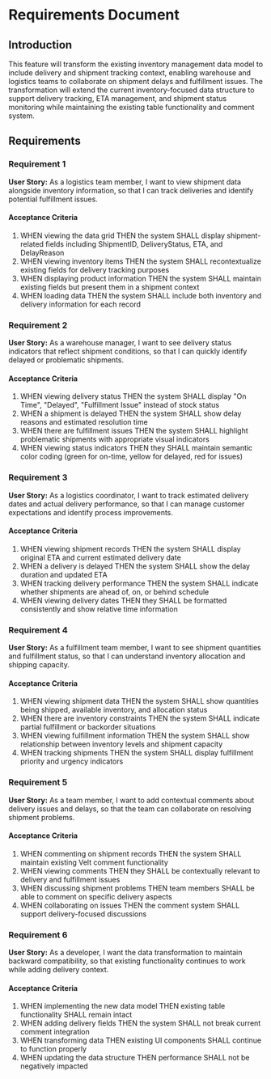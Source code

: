 # Requirements Document

## Introduction

This feature will transform the existing inventory management data model to include delivery and shipment tracking context, enabling warehouse and logistics teams to collaborate on shipment delays and fulfillment issues. The transformation will extend the current inventory-focused data structure to support delivery tracking, ETA management, and shipment status monitoring while maintaining the existing table functionality and comment system.

## Requirements

### Requirement 1

**User Story:** As a logistics team member, I want to view shipment data alongside inventory information, so that I can track deliveries and identify potential fulfillment issues.

#### Acceptance Criteria

1. WHEN viewing the data grid THEN the system SHALL display shipment-related fields including ShipmentID, DeliveryStatus, ETA, and DelayReason
2. WHEN viewing inventory items THEN the system SHALL recontextualize existing fields for delivery tracking purposes
3. WHEN displaying product information THEN the system SHALL maintain existing fields but present them in a shipment context
4. WHEN loading data THEN the system SHALL include both inventory and delivery information for each record

### Requirement 2

**User Story:** As a warehouse manager, I want to see delivery status indicators that reflect shipment conditions, so that I can quickly identify delayed or problematic shipments.

#### Acceptance Criteria

1. WHEN viewing delivery status THEN the system SHALL display "On Time", "Delayed", "Fulfillment Issue" instead of stock status
2. WHEN a shipment is delayed THEN the system SHALL show delay reasons and estimated resolution time
3. WHEN there are fulfillment issues THEN the system SHALL highlight problematic shipments with appropriate visual indicators
4. WHEN viewing status indicators THEN they SHALL maintain semantic color coding (green for on-time, yellow for delayed, red for issues)

### Requirement 3

**User Story:** As a logistics coordinator, I want to track estimated delivery dates and actual delivery performance, so that I can manage customer expectations and identify process improvements.

#### Acceptance Criteria

1. WHEN viewing shipment records THEN the system SHALL display original ETA and current estimated delivery date
2. WHEN a delivery is delayed THEN the system SHALL show the delay duration and updated ETA
3. WHEN tracking delivery performance THEN the system SHALL indicate whether shipments are ahead of, on, or behind schedule
4. WHEN viewing delivery dates THEN they SHALL be formatted consistently and show relative time information

### Requirement 4

**User Story:** As a fulfillment team member, I want to see shipment quantities and fulfillment status, so that I can understand inventory allocation and shipping capacity.

#### Acceptance Criteria

1. WHEN viewing shipment data THEN the system SHALL show quantities being shipped, available inventory, and allocation status
2. WHEN there are inventory constraints THEN the system SHALL indicate partial fulfillment or backorder situations
3. WHEN viewing fulfillment information THEN the system SHALL show relationship between inventory levels and shipment capacity
4. WHEN tracking shipments THEN the system SHALL display fulfillment priority and urgency indicators

### Requirement 5

**User Story:** As a team member, I want to add contextual comments about delivery issues and delays, so that the team can collaborate on resolving shipment problems.

#### Acceptance Criteria

1. WHEN commenting on shipment records THEN the system SHALL maintain existing Velt comment functionality
2. WHEN viewing comments THEN they SHALL be contextually relevant to delivery and fulfillment issues
3. WHEN discussing shipment problems THEN team members SHALL be able to comment on specific delivery aspects
4. WHEN collaborating on issues THEN the comment system SHALL support delivery-focused discussions

### Requirement 6

**User Story:** As a developer, I want the data transformation to maintain backward compatibility, so that existing functionality continues to work while adding delivery context.

#### Acceptance Criteria

1. WHEN implementing the new data model THEN existing table functionality SHALL remain intact
2. WHEN adding delivery fields THEN the system SHALL not break current comment integration
3. WHEN transforming data THEN existing UI components SHALL continue to function properly
4. WHEN updating the data structure THEN performance SHALL not be negatively impacted